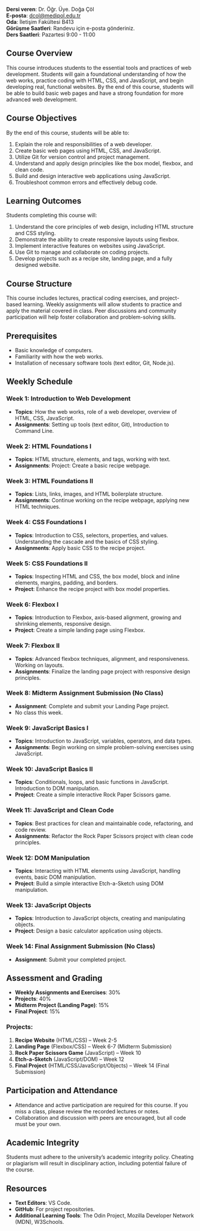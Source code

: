 
**Dersi veren**: Dr. Öğr. Üye. Doğa Çöl  
**E-posta**: dcol@medipol.edu.tr  
**Oda**: İletişim Fakültesi B413  
**Görüşme Saatleri**: Randevu için e-posta gönderiniz.  
**Ders Saatleri**: Pazartesi 9:00 - 11:00

## **Course Overview**

This course introduces students to the essential tools and practices of web development. Students will gain a foundational understanding of how the web works, practice coding with HTML, CSS, and JavaScript, and begin developing real, functional websites. By the end of this course, students will be able to build basic web pages and have a strong foundation for more advanced web development.

## **Course Objectives**

By the end of this course, students will be able to:
1. Explain the role and responsibilities of a web developer.
2. Create basic web pages using HTML, CSS, and JavaScript.
3. Utilize Git for version control and project management.
4. Understand and apply design principles like the box model, flexbox, and clean code.
5. Build and design interactive web applications using JavaScript.
6. Troubleshoot common errors and effectively debug code.

## **Learning Outcomes**

Students completing this course will:
1. Understand the core principles of web design, including HTML structure and CSS styling.
2. Demonstrate the ability to create responsive layouts using flexbox.
3. Implement interactive features on websites using JavaScript.
4. Use Git to manage and collaborate on coding projects.
5. Develop projects such as a recipe site, landing page, and a fully designed website.

## **Course Structure**

This course includes lectures, practical coding exercises, and project-based learning. Weekly assignments will allow students to practice and apply the material covered in class. Peer discussions and community participation will help foster collaboration and problem-solving skills.

## **Prerequisites**

- Basic knowledge of computers.
- Familiarity with how the web works.
- Installation of necessary software tools (text editor, Git, Node.js).

## **Weekly Schedule**

### **Week 1: Introduction to Web Development**
- **Topics**: How the web works, role of a web developer, overview of HTML, CSS, JavaScript.
- **Assignments**: Setting up tools (text editor, Git), Introduction to Command Line.

### **Week 2: HTML Foundations I**
- **Topics**: HTML structure, elements, and tags, working with text.
- **Assignments**: Project: Create a basic recipe webpage.

### **Week 3: HTML Foundations II**
- **Topics**: Lists, links, images, and HTML boilerplate structure.
- **Assignments**: Continue working on the recipe webpage, applying new HTML techniques.

### **Week 4: CSS Foundations I**
- **Topics**: Introduction to CSS, selectors, properties, and values. Understanding the cascade and the basics of CSS styling.
- **Assignments**: Apply basic CSS to the recipe project.

### **Week 5: CSS Foundations II**
- **Topics**: Inspecting HTML and CSS, the box model, block and inline elements, margins, padding, and borders.
- **Project**: Enhance the recipe project with box model properties.

### **Week 6: Flexbox I**
- **Topics**: Introduction to Flexbox, axis-based alignment, growing and shrinking elements, responsive design.
- **Project**: Create a simple landing page using Flexbox.

### **Week 7: Flexbox II**
- **Topics**: Advanced flexbox techniques, alignment, and responsiveness. Working on layouts.
- **Assignments**: Finalize the landing page project with responsive design principles.

### **Week 8: Midterm Assignment Submission (No Class)**  
- **Assignment**: Complete and submit your Landing Page project.  
- No class this week.

### **Week 9: JavaScript Basics I**
- **Topics**: Introduction to JavaScript, variables, operators, and data types.
- **Assignments**: Begin working on simple problem-solving exercises using JavaScript.

### **Week 10: JavaScript Basics II**
- **Topics**: Conditionals, loops, and basic functions in JavaScript. Introduction to DOM manipulation.
- **Project**: Create a simple interactive Rock Paper Scissors game.

### **Week 11: JavaScript and Clean Code**
- **Topics**: Best practices for clean and maintainable code, refactoring, and code review.
- **Assignments**: Refactor the Rock Paper Scissors project with clean code principles.

### **Week 12: DOM Manipulation**
- **Topics**: Interacting with HTML elements using JavaScript, handling events, basic DOM manipulation.
- **Project**: Build a simple interactive Etch-a-Sketch using DOM manipulation.

### **Week 13: JavaScript Objects**
- **Topics**: Introduction to JavaScript objects, creating and manipulating objects.
- **Project**: Design a basic calculator application using objects.

### **Week 14: Final Assignment Submission (No Class)**  
- **Assignment**: Submit your completed project.  

## **Assessment and Grading**

- **Weekly Assignments and Exercises**: 30%  
- **Projects**: 40%  
- **Midterm Project (Landing Page)**: 15%  
- **Final Project**: 15%

### **Projects**:
1. **Recipe Website** (HTML/CSS) – Week 2-5
2. **Landing Page** (Flexbox/CSS) – Week 6-7 (Midterm Submission)
3. **Rock Paper Scissors Game** (JavaScript) – Week 10
4. **Etch-a-Sketch** (JavaScript/DOM) – Week 12
5. **Final Project** (HTML/CSS/JavaScript/Objects) – Week 14 (Final Submission)

## **Participation and Attendance**

- Attendance and active participation are required for this course. If you miss a class, please review the recorded lectures or notes.
- Collaboration and discussion with peers are encouraged, but all code must be your own.

## **Academic Integrity**

Students must adhere to the university’s academic integrity policy. Cheating or plagiarism will result in disciplinary action, including potential failure of the course.

## **Resources**

- **Text Editors**: VS Code.
- **GitHub**: For project repositories.
- **Additional Learning Tools**: The Odin Project, Mozilla Developer Network (MDN), W3Schools.

